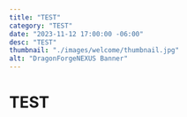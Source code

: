 ```yaml
---
title: "TEST"
category: "TEST"
date: "2023-11-12 17:00:00 -06:00"
desc: "TEST"
thumbnail: "./images/welcome/thumbnail.jpg"
alt: "DragonForgeNEXUS Banner"
---
```


# TEST